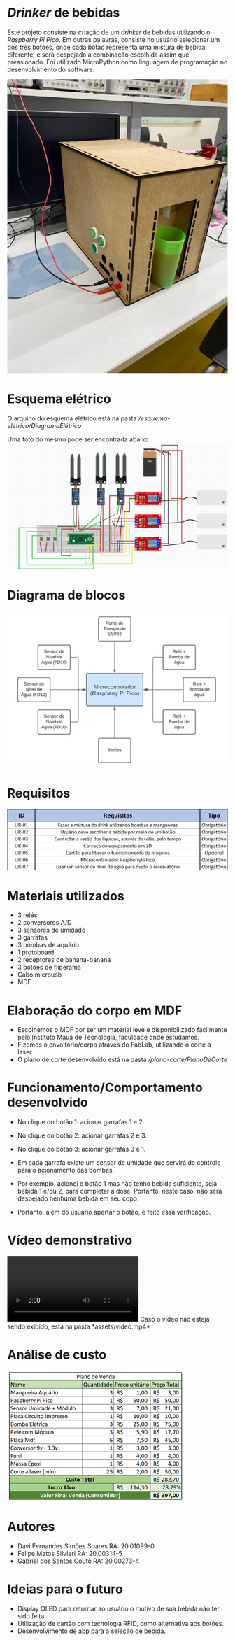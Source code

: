# *Drinker* de bebidas

Este projeto consiste na criação de um *drinker* de bebidas utilizando o *Raspberry Pi Pico*. 
Em outras palavras, consiste no usuário selecionar um dos três botões, onde cada botão representa uma mistura de bebida diferente, e será despejada a combinação escolhida assim que pressionado.
Foi utilizado MicroPython como linguagem de programação no desenvolvimento do software.

![Imagem do projeto](assets/imagem_projeto.jpg)

# Esquema elétrico
O arquino do esquema elétrico está na pasta */esquema-elétrico/DiagramaElétrico*

Uma foto do mesmo pode ser encontrada abaixo
![Imagem do projeto](assets/DiagramaEletrico.png)

# Diagrama de blocos
![Imagem do projeto](assets/DiagramaBlocos.png)

# Requisitos
![Imagem do projeto](assets/requisitos.jpg)

# Materiais utilizados
- 3 relés
- 2 conversores A/D
- 3 sensores de umidade
- 3 garrafas
- 3 bombas de aquário
- 1 protoboard
- 2 receptores de banana-banana
- 3 botões de fliperama
- Cabo microusb
- MDF

# Elaboração do corpo em MDF
- Escolhemos o MDF por ser um material leve e disponibilizado facilmente pelo Instituto Mauá de Tecnologia, faculdade onde estudamos.
- Fizemos o envoltório/corpo através do FabLab, utilizando o corte a laser. 
- O plano de corte desenvolvido está na pasta */plano-corte/PlanoDeCorte*

# Funcionamento/Comportamento desenvolvido

- No clique do botão 1: acionar garrafas 1 e 2.
- No clique do botão 2: acionar garrafas 2 e 3.
- No clique do botão 3: acionar garrafas 3 e 1.

- Em cada garrafa existe um sensor de umidade que servirá de controle para o acionamento das bombas. 

- Por exemplo, acionei o botão 1 mas não tenho bebida suficiente, seja bebida 1 e/ou 2, para completar a dose. Portanto, neste caso, não será despejado nenhuma bebida em seu copo.

- Portanto, além do usuário apertar o botão, é feito essa verificação.

# Vídeo demonstrativo
<video>
    <source src="assets/video.mp4" type="video/mp4">
</video>
Caso o vídeo não esteja sendo exibido, está na pasta *assets/video.mp4*

# Análise de custo
![Imagem do projeto](assets/precificacao.png)

# Autores
- Davi Fernandes Simões Soares      RA: 20.01099-0
- Felipe Matos Silvieri				RA: 20.00314-5
- Gabriel dos Santos Couto			RA: 20.00273-4


# Ideias para o futuro
- Display OLED para retornar ao usuário o motivo de sua bebida não ter sido feita.
- Utilização de cartão com tecnologia RFID, como alternativa aos botões.
- Desenvolvimento de app para a seleção de bebida.
